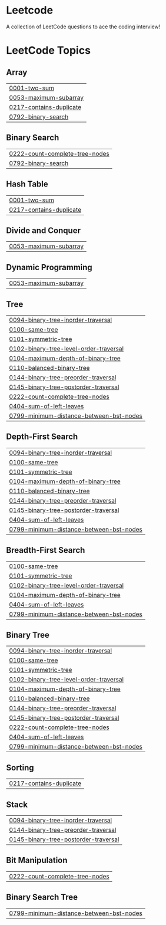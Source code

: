 # Leetcode
A collection of LeetCode questions to ace the coding interview! 

<!---LeetCode Topics Start-->
# LeetCode Topics
## Array
|  |
| ------- |
| [0001-two-sum](https://github.com/VairagPatel/Leetcode/tree/master/0001-two-sum) |
| [0053-maximum-subarray](https://github.com/VairagPatel/Leetcode/tree/master/0053-maximum-subarray) |
| [0217-contains-duplicate](https://github.com/VairagPatel/Leetcode/tree/master/0217-contains-duplicate) |
| [0792-binary-search](https://github.com/VairagPatel/Leetcode/tree/master/0792-binary-search) |
## Binary Search
|  |
| ------- |
| [0222-count-complete-tree-nodes](https://github.com/VairagPatel/Leetcode/tree/master/0222-count-complete-tree-nodes) |
| [0792-binary-search](https://github.com/VairagPatel/Leetcode/tree/master/0792-binary-search) |
## Hash Table
|  |
| ------- |
| [0001-two-sum](https://github.com/VairagPatel/Leetcode/tree/master/0001-two-sum) |
| [0217-contains-duplicate](https://github.com/VairagPatel/Leetcode/tree/master/0217-contains-duplicate) |
## Divide and Conquer
|  |
| ------- |
| [0053-maximum-subarray](https://github.com/VairagPatel/Leetcode/tree/master/0053-maximum-subarray) |
## Dynamic Programming
|  |
| ------- |
| [0053-maximum-subarray](https://github.com/VairagPatel/Leetcode/tree/master/0053-maximum-subarray) |
## Tree
|  |
| ------- |
| [0094-binary-tree-inorder-traversal](https://github.com/VairagPatel/Leetcode/tree/master/0094-binary-tree-inorder-traversal) |
| [0100-same-tree](https://github.com/VairagPatel/Leetcode/tree/master/0100-same-tree) |
| [0101-symmetric-tree](https://github.com/VairagPatel/Leetcode/tree/master/0101-symmetric-tree) |
| [0102-binary-tree-level-order-traversal](https://github.com/VairagPatel/Leetcode/tree/master/0102-binary-tree-level-order-traversal) |
| [0104-maximum-depth-of-binary-tree](https://github.com/VairagPatel/Leetcode/tree/master/0104-maximum-depth-of-binary-tree) |
| [0110-balanced-binary-tree](https://github.com/VairagPatel/Leetcode/tree/master/0110-balanced-binary-tree) |
| [0144-binary-tree-preorder-traversal](https://github.com/VairagPatel/Leetcode/tree/master/0144-binary-tree-preorder-traversal) |
| [0145-binary-tree-postorder-traversal](https://github.com/VairagPatel/Leetcode/tree/master/0145-binary-tree-postorder-traversal) |
| [0222-count-complete-tree-nodes](https://github.com/VairagPatel/Leetcode/tree/master/0222-count-complete-tree-nodes) |
| [0404-sum-of-left-leaves](https://github.com/VairagPatel/Leetcode/tree/master/0404-sum-of-left-leaves) |
| [0799-minimum-distance-between-bst-nodes](https://github.com/VairagPatel/Leetcode/tree/master/0799-minimum-distance-between-bst-nodes) |
## Depth-First Search
|  |
| ------- |
| [0094-binary-tree-inorder-traversal](https://github.com/VairagPatel/Leetcode/tree/master/0094-binary-tree-inorder-traversal) |
| [0100-same-tree](https://github.com/VairagPatel/Leetcode/tree/master/0100-same-tree) |
| [0101-symmetric-tree](https://github.com/VairagPatel/Leetcode/tree/master/0101-symmetric-tree) |
| [0104-maximum-depth-of-binary-tree](https://github.com/VairagPatel/Leetcode/tree/master/0104-maximum-depth-of-binary-tree) |
| [0110-balanced-binary-tree](https://github.com/VairagPatel/Leetcode/tree/master/0110-balanced-binary-tree) |
| [0144-binary-tree-preorder-traversal](https://github.com/VairagPatel/Leetcode/tree/master/0144-binary-tree-preorder-traversal) |
| [0145-binary-tree-postorder-traversal](https://github.com/VairagPatel/Leetcode/tree/master/0145-binary-tree-postorder-traversal) |
| [0404-sum-of-left-leaves](https://github.com/VairagPatel/Leetcode/tree/master/0404-sum-of-left-leaves) |
| [0799-minimum-distance-between-bst-nodes](https://github.com/VairagPatel/Leetcode/tree/master/0799-minimum-distance-between-bst-nodes) |
## Breadth-First Search
|  |
| ------- |
| [0100-same-tree](https://github.com/VairagPatel/Leetcode/tree/master/0100-same-tree) |
| [0101-symmetric-tree](https://github.com/VairagPatel/Leetcode/tree/master/0101-symmetric-tree) |
| [0102-binary-tree-level-order-traversal](https://github.com/VairagPatel/Leetcode/tree/master/0102-binary-tree-level-order-traversal) |
| [0104-maximum-depth-of-binary-tree](https://github.com/VairagPatel/Leetcode/tree/master/0104-maximum-depth-of-binary-tree) |
| [0404-sum-of-left-leaves](https://github.com/VairagPatel/Leetcode/tree/master/0404-sum-of-left-leaves) |
| [0799-minimum-distance-between-bst-nodes](https://github.com/VairagPatel/Leetcode/tree/master/0799-minimum-distance-between-bst-nodes) |
## Binary Tree
|  |
| ------- |
| [0094-binary-tree-inorder-traversal](https://github.com/VairagPatel/Leetcode/tree/master/0094-binary-tree-inorder-traversal) |
| [0100-same-tree](https://github.com/VairagPatel/Leetcode/tree/master/0100-same-tree) |
| [0101-symmetric-tree](https://github.com/VairagPatel/Leetcode/tree/master/0101-symmetric-tree) |
| [0102-binary-tree-level-order-traversal](https://github.com/VairagPatel/Leetcode/tree/master/0102-binary-tree-level-order-traversal) |
| [0104-maximum-depth-of-binary-tree](https://github.com/VairagPatel/Leetcode/tree/master/0104-maximum-depth-of-binary-tree) |
| [0110-balanced-binary-tree](https://github.com/VairagPatel/Leetcode/tree/master/0110-balanced-binary-tree) |
| [0144-binary-tree-preorder-traversal](https://github.com/VairagPatel/Leetcode/tree/master/0144-binary-tree-preorder-traversal) |
| [0145-binary-tree-postorder-traversal](https://github.com/VairagPatel/Leetcode/tree/master/0145-binary-tree-postorder-traversal) |
| [0222-count-complete-tree-nodes](https://github.com/VairagPatel/Leetcode/tree/master/0222-count-complete-tree-nodes) |
| [0404-sum-of-left-leaves](https://github.com/VairagPatel/Leetcode/tree/master/0404-sum-of-left-leaves) |
| [0799-minimum-distance-between-bst-nodes](https://github.com/VairagPatel/Leetcode/tree/master/0799-minimum-distance-between-bst-nodes) |
## Sorting
|  |
| ------- |
| [0217-contains-duplicate](https://github.com/VairagPatel/Leetcode/tree/master/0217-contains-duplicate) |
## Stack
|  |
| ------- |
| [0094-binary-tree-inorder-traversal](https://github.com/VairagPatel/Leetcode/tree/master/0094-binary-tree-inorder-traversal) |
| [0144-binary-tree-preorder-traversal](https://github.com/VairagPatel/Leetcode/tree/master/0144-binary-tree-preorder-traversal) |
| [0145-binary-tree-postorder-traversal](https://github.com/VairagPatel/Leetcode/tree/master/0145-binary-tree-postorder-traversal) |
## Bit Manipulation
|  |
| ------- |
| [0222-count-complete-tree-nodes](https://github.com/VairagPatel/Leetcode/tree/master/0222-count-complete-tree-nodes) |
## Binary Search Tree
|  |
| ------- |
| [0799-minimum-distance-between-bst-nodes](https://github.com/VairagPatel/Leetcode/tree/master/0799-minimum-distance-between-bst-nodes) |
<!---LeetCode Topics End-->
